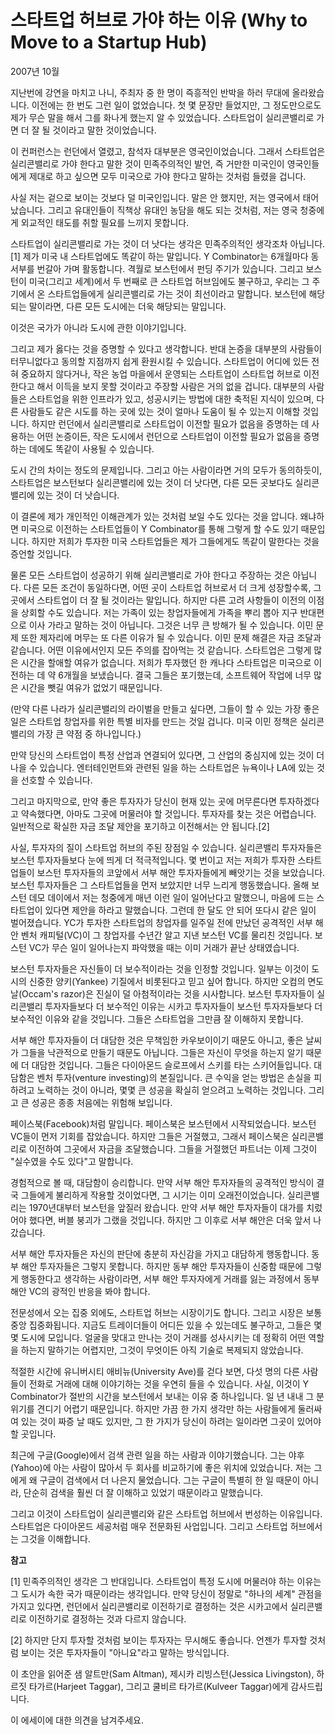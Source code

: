 # 스타트업 허브로 가야 하는 이유 (Why to Move to a Startup Hub)

2007년 10월

지난번에 강연을 마치고 나니, 주최자 중 한 명이 즉흥적인 반박을 하러 무대에 올라왔습니다. 이전에는 한 번도 그런 일이 없었습니다. 첫 몇 문장만 들었지만, 그 정도만으로도 제가 무슨 말을 해서 그를 화나게 했는지 알 수 있었습니다. 스타트업이 실리콘밸리로 가면 더 잘 될 것이라고 말한 것이었습니다.

이 컨퍼런스는 런던에서 열렸고, 참석자 대부분은 영국인이었습니다. 그래서 스타트업은 실리콘밸리로 가야 한다고 말한 것이 민족주의적인 발언, 즉 거만한 미국인이 영국인들에게 제대로 하고 싶으면 모두 미국으로 가야 한다고 말하는 것처럼 들렸을 겁니다.

사실 저는 겉으로 보이는 것보다 덜 미국인입니다. 말은 안 했지만, 저는 영국에서 태어났습니다. 그리고 유대인들이 직책상 유대인 농담을 해도 되는 것처럼, 저는 영국 청중에게 외교적인 태도를 취할 필요를 느끼지 못합니다.

스타트업이 실리콘밸리로 가는 것이 더 낫다는 생각은 민족주의적인 생각조차 아닙니다.[1] 제가 미국 내 스타트업에도 똑같이 하는 말입니다. Y Combinator는 6개월마다 동서부를 번갈아 가며 활동합니다. 격월로 보스턴에서 펀딩 주기가 있습니다. 그리고 보스턴이 미국(그리고 세계)에서 두 번째로 큰 스타트업 허브임에도 불구하고, 우리는 그 주기에서 온 스타트업들에게 실리콘밸리로 가는 것이 최선이라고 말합니다. 보스턴에 해당되는 말이라면, 다른 모든 도시에는 더욱 해당되는 말입니다.

이것은 국가가 아니라 도시에 관한 이야기입니다.

그리고 제가 옳다는 것을 증명할 수 있다고 생각합니다. 반대 논증을 대부분의 사람들이 터무니없다고 동의할 지점까지 쉽게 환원시킬 수 있습니다. 스타트업이 어디에 있든 전혀 중요하지 않다거나, 작은 농업 마을에서 운영되는 스타트업이 스타트업 허브로 이전한다고 해서 이득을 보지 못할 것이라고 주장할 사람은 거의 없을 겁니다. 대부분의 사람들은 스타트업을 위한 인프라가 있고, 성공시키는 방법에 대한 축적된 지식이 있으며, 다른 사람들도 같은 시도를 하는 곳에 있는 것이 얼마나 도움이 될 수 있는지 이해할 것입니다. 하지만 런던에서 실리콘밸리로 스타트업이 이전할 필요가 없음을 증명하는 데 사용하는 어떤 논증이든, 작은 도시에서 런던으로 스타트업이 이전할 필요가 없음을 증명하는 데에도 똑같이 사용될 수 있습니다.

도시 간의 차이는 정도의 문제입니다. 그리고 아는 사람이라면 거의 모두가 동의하듯이, 스타트업은 보스턴보다 실리콘밸리에 있는 것이 더 낫다면, 다른 모든 곳보다도 실리콘밸리에 있는 것이 더 낫습니다.

이 결론에 제가 개인적인 이해관계가 있는 것처럼 보일 수도 있다는 것을 압니다. 왜냐하면 미국으로 이전하는 스타트업들이 Y Combinator를 통해 그렇게 할 수도 있기 때문입니다. 하지만 저희가 투자한 미국 스타트업들은 제가 그들에게도 똑같이 말한다는 것을 증언할 것입니다.

물론 모든 스타트업이 성공하기 위해 실리콘밸리로 가야 한다고 주장하는 것은 아닙니다. 다른 모든 조건이 동일하다면, 어떤 곳이 스타트업 허브로서 더 크게 성장할수록, 그곳에서 스타트업이 더 잘 될 것이라는 말입니다. 하지만 다른 고려 사항들이 이전의 이점을 상회할 수도 있습니다. 저는 가족이 있는 창업자들에게 가족을 뿌리 뽑아 지구 반대편으로 이사 가라고 말하는 것이 아닙니다. 그것은 너무 큰 방해가 될 수 있습니다. 이민 문제 또한 제자리에 머무는 또 다른 이유가 될 수 있습니다. 이민 문제 해결은 자금 조달과 같습니다. 어떤 이유에서인지 모든 주의를 잡아먹는 것 같습니다. 스타트업은 그렇게 많은 시간을 할애할 여유가 없습니다. 저희가 투자했던 한 캐나다 스타트업은 미국으로 이전하는 데 약 6개월을 보냈습니다. 결국 그들은 포기했는데, 소프트웨어 작업에 너무 많은 시간을 뺏길 여유가 없었기 때문입니다.

(만약 다른 나라가 실리콘밸리의 라이벌을 만들고 싶다면, 그들이 할 수 있는 가장 좋은 일은 스타트업 창업자를 위한 특별 비자를 만드는 것일 겁니다. 미국 이민 정책은 실리콘밸리의 가장 큰 약점 중 하나입니다.)

만약 당신의 스타트업이 특정 산업과 연결되어 있다면, 그 산업의 중심지에 있는 것이 더 나을 수 있습니다. 엔터테인먼트와 관련된 일을 하는 스타트업은 뉴욕이나 LA에 있는 것을 선호할 수 있습니다.

그리고 마지막으로, 만약 좋은 투자자가 당신이 현재 있는 곳에 머무른다면 투자하겠다고 약속했다면, 아마도 그곳에 머물러야 할 것입니다. 투자자를 찾는 것은 어렵습니다. 일반적으로 확실한 자금 조달 제안을 포기하고 이전해서는 안 됩니다.[2]

사실, 투자자의 질이 스타트업 허브의 주된 장점일 수 있습니다. 실리콘밸리 투자자들은 보스턴 투자자들보다 눈에 띄게 더 적극적입니다. 몇 번이고 저는 저희가 투자한 스타트업들이 보스턴 투자자들의 코앞에서 서부 해안 투자자들에게 빼앗기는 것을 보았습니다. 보스턴 투자자들은 그 스타트업들을 먼저 보았지만 너무 느리게 행동했습니다. 올해 보스턴 데모 데이에서 저는 청중에게 매년 이런 일이 일어난다고 말했으니, 마음에 드는 스타트업이 있다면 제안을 하라고 말했습니다. 그런데 한 달도 안 되어 또다시 같은 일이 벌어졌습니다. YC가 투자한 스타트업의 창업자를 일주일 전에 만났던 공격적인 서부 해안 벤처 캐피털(VC)이 그 창업자를 수년간 알고 지낸 보스턴 VC를 물리친 것입니다. 보스턴 VC가 무슨 일이 일어나는지 파악했을 때는 이미 거래가 끝난 상태였습니다.

보스턴 투자자들은 자신들이 더 보수적이라는 것을 인정할 것입니다. 일부는 이것이 도시의 신중한 양키(Yankee) 기질에서 비롯된다고 믿고 싶어 합니다. 하지만 오컴의 면도날(Occam's razor)은 진실이 덜 아첨적이라는 것을 시사합니다. 보스턴 투자자들이 실리콘밸리 투자자들보다 더 보수적인 이유는 시카고 투자자들이 보스턴 투자자들보다 더 보수적인 이유와 같을 것입니다. 그들은 스타트업을 그만큼 잘 이해하지 못합니다.

서부 해안 투자자들이 더 대담한 것은 무책임한 카우보이이기 때문도 아니고, 좋은 날씨가 그들을 낙관적으로 만들기 때문도 아닙니다. 그들은 자신이 무엇을 하는지 알기 때문에 더 대담한 것입니다. 그들은 다이아몬드 슬로프에서 스키를 타는 스키어들입니다. 대담함은 벤처 투자(venture investing)의 본질입니다. 큰 수익을 얻는 방법은 손실을 피하려고 노력하는 것이 아니라, 몇몇 큰 성공을 확실히 얻으려고 노력하는 것입니다. 그리고 큰 성공은 종종 처음에는 위험해 보입니다.

페이스북(Facebook)처럼 말입니다. 페이스북은 보스턴에서 시작되었습니다. 보스턴 VC들이 먼저 기회를 잡았습니다. 하지만 그들은 거절했고, 그래서 페이스북은 실리콘밸리로 이전하여 그곳에서 자금을 조달했습니다. 그들을 거절했던 파트너는 이제 그것이 "실수였을 수도 있다"고 말합니다.

경험적으로 볼 때, 대담함이 승리합니다. 만약 서부 해안 투자자들의 공격적인 방식이 결국 그들에게 불리하게 작용할 것이었다면, 그 시기는 이미 오래전이었습니다. 실리콘밸리는 1970년대부터 보스턴을 앞질러 왔습니다. 만약 서부 해안 투자자들이 대가를 치렀어야 했다면, 버블 붕괴가 그랬을 것입니다. 하지만 그 이후로 서부 해안은 더욱 앞서 나갔습니다.

서부 해안 투자자들은 자신의 판단에 충분히 자신감을 가지고 대담하게 행동합니다. 동부 해안 투자자들은 그렇지 못합니다. 하지만 동부 해안 투자자들이 신중함 때문에 그렇게 행동한다고 생각하는 사람이라면, 서부 해안 투자자에게 거래를 잃는 과정에서 동부 해안 VC의 광적인 반응을 봐야 합니다.

전문성에서 오는 집중 외에도, 스타트업 허브는 시장이기도 합니다. 그리고 시장은 보통 중앙 집중화됩니다. 지금도 트레이더들이 어디든 있을 수 있는데도 불구하고, 그들은 몇몇 도시에 모입니다. 얼굴을 맞대고 만나는 것이 거래를 성사시키는 데 정확히 어떤 역할을 하는지 말하기는 어렵지만, 그것이 무엇이든 아직 기술로 복제되지 않았습니다.

적절한 시간에 유니버시티 애비뉴(University Ave)를 걷다 보면, 다섯 명의 다른 사람들이 전화로 거래에 대해 이야기하는 것을 우연히 들을 수 있습니다. 사실, 이것이 Y Combinator가 절반의 시간을 보스턴에서 보내는 이유 중 하나입니다. 일 년 내내 그 분위기를 견디기 어렵기 때문입니다. 하지만 가끔 한 가지 생각만 하는 사람들에게 둘러싸여 있는 것이 짜증 날 때도 있지만, 그 한 가지가 당신이 하려는 일이라면 그곳이 있어야 할 곳입니다.

최근에 구글(Google)에서 검색 관련 일을 하는 사람과 이야기했습니다. 그는 야후(Yahoo)에 아는 사람이 많아서 두 회사를 비교하기에 좋은 위치에 있었습니다. 저는 그에게 왜 구글이 검색에서 더 나은지 물었습니다. 그는 구글이 특별히 한 일 때문이 아니라, 단순히 검색을 훨씬 더 잘 이해하고 있었기 때문이라고 말했습니다.

그리고 이것이 스타트업이 실리콘밸리와 같은 스타트업 허브에서 번성하는 이유입니다. 스타트업은 다이아몬드 세공처럼 매우 전문화된 사업입니다. 그리고 스타트업 허브에서는 그것을 이해합니다.

**참고**

[1] 민족주의적인 생각은 그 반대입니다. 스타트업이 특정 도시에 머물러야 하는 이유는 그 도시가 속한 국가 때문이라는 생각입니다. 만약 당신이 정말로 "하나의 세계" 관점을 가지고 있다면, 런던에서 실리콘밸리로 이전하기로 결정하는 것은 시카고에서 실리콘밸리로 이전하기로 결정하는 것과 다르지 않습니다.

[2] 하지만 단지 투자할 것처럼 보이는 투자자는 무시해도 좋습니다. 언젠가 투자할 것처럼 보이는 것은 투자자들이 "아니요"라고 말하는 방식입니다.

이 초안을 읽어준 샘 알트만(Sam Altman), 제시카 리빙스턴(Jessica Livingston), 하르짓 타가르(Harjeet Taggar), 그리고 쿨비르 타가르(Kulveer Taggar)에게 감사드립니다.

이 에세이에 대한 의견을 남겨주세요.